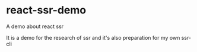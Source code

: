# react-ssr-demo

A demo about react ssr

It is a demo for the research of ssr and it's also preparation for my own ssr-cli

